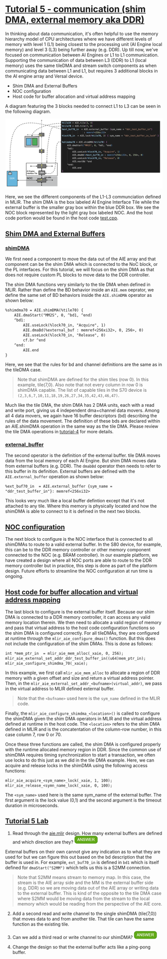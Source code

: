 <!---//===- README.md --------------------------*- Markdown -*-===//
//
// This file is licensed under the Apache License v2.0 with LLVM Exceptions.
// See https://llvm.org/LICENSE.txt for license information.
// SPDX-License-Identifier: Apache-2.0 WITH LLVM-exception
//
// Copyright (C) 2022, Advanced Micro Devices, Inc.
// 
//===----------------------------------------------------------------------===//-->

# <ins>Tutorial 5 - communication (shim DMA, external memory aka DDR)</ins>

In thinking about data communication, it's often helpful to use the memory hierarchy model of CPU architectures where we have different levels of memory with level 1 (L1) being closest to the processing unit (AI Engine local memory) and level 3 (L3) being further away (e.g. DDR). Up till now, we've focused on communication between AI Engines or L1 to L1 communication. Supporting the communication of data between L3 (DDR) to L1 (local memory) uses the same tileDMA and stream switch components as when communicating data between L1 and L1, but requires 3 additional blocks in the AI engine array and Versal device.

* Shim DMA and External Buffers
* NOC configuration
* Host code for buffer allocation and virtual address mapping

A diagram featuring the 3 blocks needed to connect L1 to L3 can be seen in the following diagram.
<p><img src="../../images/diagram9.png?raw=true" width="1000"><p>

Here, we see the different components of the L1-L3 communciation defined in MLIR. The shim DMA is the box labeled AI Engine Interface Tile while the external buffer is the smaller gray box within the blue DDR box. We see the NOC block represented by the light gray box labeled NOC. And the host code portion would be found in the host code [test.cpp](./test.cpp).

## <ins>Shim DMA and External Buffers</ins>
### <ins>shimDMA</ins>
We first need a component to move the data out of the AIE array and that component can be the shim DMA which is connected to the NoC block, or the PL interfaces. For this tutorial, we will focus on the shim DMA as that does not require custom PL blocks to move data to the DDR controller.

The shim DMA functions very similarly to the tile DMA when defined in MLIR. Rather than define the BD behavior inside an `AIE.mem` oeprator, we define the same set of BD behaviors inside the `AIE.shimDMA` operator as shown below:
```
%shimdma70 = AIE.shimDMA(%tile70) {
    AIE.dmaStart("MM2S", 0, ^bd1, ^end)
    ^bd1:
        AIE.useLock(%lock70_in, "Acquire", 1)
        AIE.dmaBd(%external_buf : memref<256xi32>, 0, 256>, 0)
        AIE.useLock(%lock70_in, "Release", 0)
        cf.br ^end
    ^end:
        AIE.end
}
```
Here, we see that the rules for bd and channel definitions are the same as in the tileDMA case.
> Note that shimDMA are defined for the shim tiles (row 0). In this example, tile(7,0). Also note that not every column in row 0 is shimDMA capable. The list of capable tiles in the S70 device is `(2,3,6,7,10,11,18,19,26,27,34,35,42,43,46,47)`.

Much like the tile DMA, the shim DMA has 2 DMA units, each with a read and write port, giving us 4 independent dma+channel data movers. Among all 4 data movers, we again have 16 buffer descriptors (bd) describing the rules of the data movement. The definition of these bds are declared within an AIE.shimDMA operation in the same way as the tile DMA. Please review the tile DMA operations in [tutorial-4](../../tutorial-4) for more details.

### <ins>external_buffer</ins>
The second operator is the definition of the external buffer. tile DMA moves data from the local memory of each AI Engine. But shim DMA moves data from external buffers (e.g. DDR). The `dmabBd` operator then needs to refer to this buffer in its definition. External buffers are defined with the `AIE.external_buffer` operation as shown below:
```
%ext_buf70_in  = AIE.external_buffer {sym_name = "ddr_test_buffer_in"}: memref<256xi32>
```
This looks very much like a local buffer defintion except that it's not attached to any tile. Where this memory is physically located and how the shimDMA is able to connect to it is defined in the next two blocks.

## <ins>NOC configuration</ins>

The next block to configure is the NOC interface that is connected to all shimDMAs to route to a valid external buffer. In the S80 device, for example, this can be to the DDR memory controller or other memory component connected to the NOC (e.g. BRAM controller). In our example platform, we have created a design where all NOC ports are able to route to the DDR memory controller but in practice, this step is done as part of the platform design. Future efforts to streamline the NOC configuration at run time is ongoing.

## <ins>Host code for buffer allocation and virtual address mapping</ins>

The last block to configure is the external buffer itself. Because our shim DMA is connected to a DDR memory controller, it can access any valid memory location therein. We then need to allocate a valid region of memory and pass that virtual address to the host code configuration functions so the shim DMA is configured correctly. For all tileDMAs, they are configured at runtime through the `mlir_aie_configure_dmas()` function. But this does not include the configuration of the shim DMAs. This is done as follows:
```
int *mem_ptr_in  = mlir_aie_mem_alloc(_xaie, 0, 256);
mlir_aie_external_set_addr_ddr_test_buffer_in((u64)mem_ptr_in);
mlir_aie_configure_shimdma_70(_xaie);
```
In this example, we first call `mlir_aie_mem_alloc` to allocate a region of DDR memory with a given offset and size and return a virtual address pointer. Then, in the `mlir_aie_external_set_addr_<bufname>(virtual_addr)`, we pass in the virtual address to MLIR defined external buffer. 
> Note that the `<bufname>` used here is the `sym_name` defined in the MLIR code. 

Finally, the `mlir_aie_configure_shimdma_<location>()` is called to configure the shimDMA given the shim DMA operators in MLIR and the virtual address defined at runtime in the host code. The `<location>` refers to the shim DMA defined in MLIR and is the concatentation of the column-row number, in this case column 7, row 0 or 70. 

Once these three functions are called, the shim DMA is configured properly with the runtime allocated memory region in DDR. Since the common use of shimDMA requires timing synchronization to start a transaction, we often use locks to do this just as we did in the tile DMA example. Here, we can acquire and release locks in the shimDMA using the following access functions:
```
mlir_aie_acquire_<sym_name>_lock(_xaie, 1, 100);
mlir_aie_release_<symn_name_lock(_xaie, 0, 100);
```
The `<sym_name>` used here is the same sym_name of the external buffer. The first argument is the lock value (0,1) and the second argument is the timeout duration in microseconds.

## <ins>Tutorial 5 Lab </ins>

1. Read through the [aie.mlir](aie.mlir) design. How many external buffers are defined and which direction are they? <img src="../../images/answer1.jpg" title="2 buffers. ext_buf70_in is for reading (DDR->L1). ext_buf70_out is for writing (L1->DDR)" height=25>

External buffers on their own cannot give any indication as to what they are used for but we can figure this out based on the bd description that the buffer is used in. For example, `ext_buf70_in` is defined in `bd1` which is itself defined for `dmaStart("S2MM")` which tells us this is a S2MM connection. 
> Note that S2MM means stream to memory map. In this case, the stream is the AIE array side and the MM is the external buffer side (e.g. DDR) so we are moving data out of the AIE array or writing data to the external buffer. This is kind of the opposite to the tile DMA case where S2MM would be moving data from the stream to the local memory which would be reading from the perspective of the AIE core.

2. Add a second read and write channel to the single shimDMA (tile(7,0)) that moves data to and from another tile. That tile can have the same function as the existing tile.

3. Can we add a third read or write channel to our shimDMA? <img src="../../images/answer1.jpg" title="No" height=25>

4. Change the design so that the external buffer acts like a ping-pong buffer.

